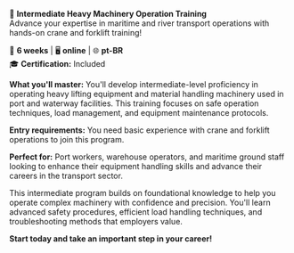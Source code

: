🚀 **Intermediate Heavy Machinery Operation Training**  
Advance your expertise in maritime and river transport operations with hands-on crane and forklift training!

📅 **6 weeks** | 🖥 **online** | 🌐 **pt-BR**  
🎓 **Certification:** Included

**What you'll master:**
You'll develop intermediate-level proficiency in operating heavy lifting equipment and material handling machinery used in port and waterway facilities. This training focuses on safe operation techniques, load management, and equipment maintenance protocols.

**Entry requirements:**
You need basic experience with crane and forklift operations to join this program.

**Perfect for:**
Port workers, warehouse operators, and maritime ground staff looking to enhance their equipment handling skills and advance their careers in the transport sector.

This intermediate program builds on foundational knowledge to help you operate complex machinery with confidence and precision. You'll learn advanced safety procedures, efficient load handling techniques, and troubleshooting methods that employers value.

**Start today and take an important step in your career!**